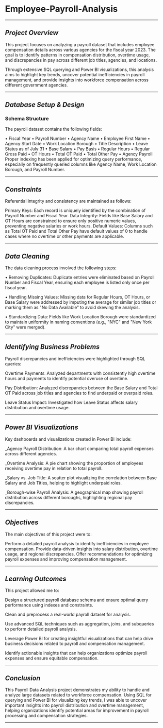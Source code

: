 # Employee-Payroll-Analysis

---

## ***Project Overview***

This project focuses on analyzing a payroll dataset that includes employee compensation details across various agencies for the fiscal year 2023. The goal is to identify patterns in compensation distribution, overtime usage, and discrepancies in pay across different job titles, agencies, and locations.

Through extensive SQL querying and Power BI visualizations, this analysis aims to highlight key trends, uncover potential inefficiencies in payroll management, and provide insights into workforce compensation across different government agencies.

---

## ***Database Setup & Design***

### **Schema Structure**
The payroll dataset contains the following fields:

• Fiscal Year
• Payroll Number
• Agency Name
• Employee First Name
• Agency Start Date
• Work Location Borough
• Title Description
• Leave Status as of July 31
• Base Salary
• Pay Basis
• Regular Hours
• Regular Gross Paid
• OT Hours
• Total OT Paid
• Total Other Pay
• Agency Payroll
Proper indexing has been applied for optimizing query performance, especially on frequently queried columns like Agency Name, Work Location Borough, and Payroll Number.

---

## ***Constraints***

Referential integrity and consistency are maintained as follows:

Primary Keys: Each record is uniquely identified by the combination of Payroll Number and Fiscal Year.
Data Integrity: Fields like Base Salary and OT Hours are constrained to ensure only positive numeric values, preventing negative salaries or work hours.
Default Values: Columns such as Total OT Paid and Total Other Pay have default values of 0 to handle cases where no overtime or other payments are applicable.

---

## ***Data Cleaning***

The data cleaning process involved the following steps:

• Removing Duplicates: Duplicate entries were eliminated based on Payroll Number and Fiscal Year, ensuring each employee is listed only once per fiscal year.

• Handling Missing Values: Missing data for Regular Hours, OT Hours, or Base Salary were addressed by imputing the average for similar job titles or marking them as "No Data Available" to avoid skewing the analysis.

• Standardizing Data: Fields like Work Location Borough were standardized to maintain uniformity in naming conventions (e.g., "NYC" and "New York City" were merged).

---

## ***Identifying Business Problems***

Payroll discrepancies and inefficiencies were highlighted through SQL queries:

Overtime Payments: Analyzed departments with consistently high overtime hours and payments to identify potential overuse of overtime.

Pay Distribution: Analyzed discrepancies between the Base Salary and Total OT Paid across job titles and agencies to find underpaid or overpaid roles.

Leave Status Impact: Investigated how Leave Status affects salary distribution and overtime usage.

---

## ***Power BI Visualizations***

Key dashboards and visualizations created in Power BI include:

_Agency Payroll Distribution: A bar chart comparing total payroll expenses across different agencies.

_Overtime Analysis: A pie chart showing the proportion of employees receiving overtime pay in relation to total payroll.

_Salary vs. Job Title: A scatter plot visualizing the correlation between Base Salary and Job Titles, helping to highlight underpaid roles.

_Borough-wise Payroll Analysis: A geographical map showing payroll distribution across different boroughs, highlighting regional pay discrepancies.

---

## ***Objectives***

The main objectives of this project were to:

Perform a detailed payroll analysis to identify inefficiencies in employee compensation.
Provide data-driven insights into salary distribution, overtime usage, and regional discrepancies.
Offer recommendations for optimizing payroll expenses and improving compensation management.

---

## ***Learning Outcomes***

This project allowed me to:

Design a structured payroll database schema and ensure optimal query performance using indexes and constraints.

Clean and preprocess a real-world payroll dataset for analysis.

Use advanced SQL techniques such as aggregation, joins, and subqueries to perform detailed payroll analysis.

Leverage Power BI for creating insightful visualizations that can help drive business decisions related to payroll and compensation management.

Identify actionable insights that can help organizations optimize payroll expenses and ensure equitable compensation.

---

## ***Conclusion***

This Payroll Data Analysis project demonstrates my ability to handle and analyze large datasets related to workforce compensation. Using SQL for querying and Power BI for visualizing key trends, I was able to uncover important insights into payroll distribution and overtime management, helping organizations identify potential areas for improvement in payroll processing and compensation strategies.

---





